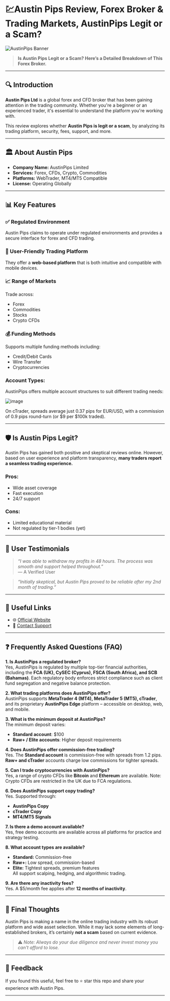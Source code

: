 # 💹Austin Pips Review, Forex Broker &amp; Trading Markets, AustinPips Legit or a Scam?

![AustinPips Banner](https://qph.cf2.quoracdn.net/main-qimg-4ae7f3476c37b1855b6f591a170d1759)

> **Is Austin Pips Legit or a Scam? Here’s a Detailed Breakdown of This Forex Broker.**

---

## 🔍 Introduction

**Austin Pips Ltd** is a global forex and CFD broker that has been gaining attention in the trading community. Whether you're a beginner or an experienced trader, it's essential to understand the platform you're working with.

This review explores whether **Austin Pips is legit or a scam**, by analyzing its trading platform, security, fees, support, and more.

---

## 🏛️ About Austin Pips

- **Company Name:** AustinPips Limited
- **Services:** Forex, CFDs, Crypto, Commodities
- **Platforms:** WebTrader, MT4/MT5 Compatible
- **License:** Operating Globally

---

## 📊 Key Features

### ✅ Regulated Environment
Austin Pips claims to operate under regulated environments and provides a secure interface for forex and CFD trading.

### 📱 User-Friendly Trading Platform
They offer a **web-based platform** that is both intuitive and compatible with mobile devices.

### 📈 Range of Markets
Trade across:
- Forex
- Commodities
- Stocks
- Crypto CFDs

### 💰 Funding Methods
Supports multiple funding methods including:
- Credit/Debit Cards
- Wire Transfer
- Cryptocurrencies

### Account Types:
AustinPips offers multiple account structures to suit different trading needs:

![image](https://github.com/user-attachments/assets/e8d6b260-bb13-47b4-be08-e45aa7767c4d)

On cTrader, spreads average just 0.37 pips for EUR/USD, with a commission of 0.9 pips round-turn (or $9 per $100k traded).

---

## 🛡️ Is Austin Pips Legit?

Austin Pips has gained both positive and skeptical reviews online. However, based on user experience and platform transparency, **many traders report a seamless trading experience.**

### Pros:
- Wide asset coverage
- Fast execution
- 24/7 support

### Cons:
- Limited educational material
- Not regulated by tier-1 bodies (yet)

---

## 💬 User Testimonials

> _“I was able to withdraw my profits in 48 hours. The process was smooth and support helped throughout.”_  
> — A Verified User

> _“Initially skeptical, but Austin Pips proved to be reliable after my 2nd month of trading.”_

---

## 🔗 Useful Links

- 🌐 [Official Website](https://austinpips.com/)
- 📩 [Contact Support](mailto:support@austinpips.com)

---
## ❓ Frequently Asked Questions (FAQ)

**1. Is AustinPips a regulated broker?**  
Yes, AustinPips is regulated by multiple top-tier financial authorities, including the **FCA (UK), CySEC (Cyprus), FSCA (South Africa), and SCB (Bahamas)**. Each regulatory body enforces strict compliance such as client fund segregation and negative balance protection.

**2. What trading platforms does AustinPips offer?**  
AustinPips supports **MetaTrader 4 (MT4), MetaTrader 5 (MT5), cTrader**, and its proprietary **AustinPips Edge** platform – accessible on desktop, web, and mobile.

**3. What is the minimum deposit at AustinPips?**  
The minimum deposit varies:
- **Standard account**: $100  
- **Raw+ / Elite accounts**: Higher deposit requirements

**4. Does AustinPips offer commission-free trading?**  
Yes. The **Standard account** is commission-free with spreads from 1.2 pips. **Raw+ and cTrader** accounts charge low commissions for tighter spreads.

**5. Can I trade cryptocurrencies with AustinPips?**  
Yes, a range of crypto CFDs like **Bitcoin** and **Ethereum** are available. Note: Crypto CFDs are restricted in the UK due to FCA regulations.

**6. Does AustinPips support copy trading?**  
Yes. Supported through:
- **AustinPips Copy**
- **cTrader Copy**
- **MT4/MT5 Signals**

**7. Is there a demo account available?**  
Yes, free demo accounts are available across all platforms for practice and strategy testing.

**8. What account types are available?**  
- **Standard:** Commission-free  
- **Raw+:** Low spread, commission-based  
- **Elite:** Tightest spreads, premium features  
All support scalping, hedging, and algorithmic trading.

**9. Are there any inactivity fees?**  
Yes. A $5/month fee applies after **12 months of inactivity**.

---

## 🧠 Final Thoughts

Austin Pips is making a name in the online trading industry with its robust platform and wide asset selection. While it may lack some elements of long-established brokers, it’s certainly **not a scam** based on current evidence.

> ⚠️ *Note: Always do your due diligence and never invest money you can't afford to lose.*

---

## 📢 Feedback

If you found this useful, feel free to ⭐️ star this repo and share your experience with Austin Pips.

---

